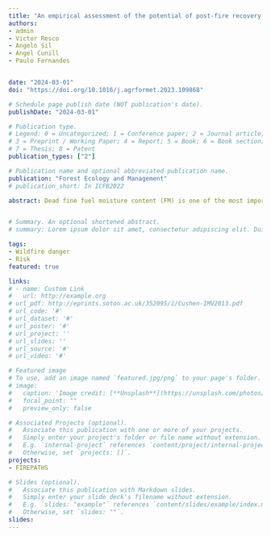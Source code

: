 ```yaml
---
title: "An empirical assessment of the potential of post-fire recovery of tree-forest communities in Mediterranean environments"
authors:
- admin
- Victor Resco
- Angelo Sil
- Angel Cunill
- Paulo Fernandes


date: "2024-03-01"
doi: "https://doi.org/10.1016/j.agrformet.2023.109868"

# Schedule page publish date (NOT publication's date).
publishDate: "2024-03-01"

# Publication type.
# Legend: 0 = Uncategorized; 1 = Conference paper; 2 = Journal article;
# 3 = Preprint / Working Paper; 4 = Report; 5 = Book; 6 = Book section;
# 7 = Thesis; 8 = Patent
publication_types: ["2"]

# Publication name and optional abbreviated publication name.
publication: "Forest Ecology and Management"
# publication_short: In ICFB2022

abstract: Dead fine fuel moisture content (FM) is one of the most important determinants of fire behavior. Fire scientists have attempted to effectively estimate FM for nearly a century, but we are still lacking broad scale evaluations of the different approaches for prediction. Here we tackle this problem by taking advantage or a recently compiled global fire behavior database (BONFIRE) gathering 1603 records of 1h (i.e., below 6 mm diameter or thickness) dead fuel moisture content from measurements before experimental fires. We compared the results of models routinely used by different agencies worldwide, empirical models, semi-mechanistic models and also non-linear and machine learning approaches based on either temperature and relative humidity or vapor pressure deficit (VPD). A semi-mechanistic model based on VPD showed the best performance across all FM ranges and a historical model developed in Australia (MK5) was additionally recommended for low fuel moisture estimations. We also observed significant differences in FM dynamics between vegetation types with FM in grasslands more responsive to changes in atmospheric dryness than woody ecosystems. The addition of computational complexity through machine learning is not recommended since the gain in model fit is small relative to the increase in complexity. Future research efforts should concentrate on predictions at low FM (below 10 percent) as this is the range most significant for fire behavior and where the poorest model performance was observed


# Summary. An optional shortened abstract.
# summary: Lorem ipsum dolor sit amet, consectetur adipiscing elit. Duis posuere tellus ac convallis #placerat. Proin tincidunt magna sed ex sollicitudin condimentum.

tags:
- Wildfire danger
- Risk 
featured: true

links:
# - name: Custom Link
#   url: http://example.org
# url_pdf: http://eprints.soton.ac.uk/352095/1/Cushen-IMV2013.pdf
# url_code: '#'
# url_dataset: '#'
# url_poster: '#'
# url_project: ''
# url_slides: ''
# url_source: '#'
# url_video: '#'

# Featured image
# To use, add an image named `featured.jpg/png` to your page's folder. 
# image:
#   caption: 'Image credit: [**Unsplash**](https://unsplash.com/photos/pLCdAaMFLTE)'
#   focal_point: ""
#   preview_only: false

# Associated Projects (optional).
#   Associate this publication with one or more of your projects.
#   Simply enter your project's folder or file name without extension.
#   E.g. `internal-project` references `content/project/internal-project/index.md`.
#   Otherwise, set `projects: []`.
projects:
- FIREPATHS

# Slides (optional).
#   Associate this publication with Markdown slides.
#   Simply enter your slide deck's filename without extension.
#   E.g. `slides: "example"` references `content/slides/example/index.md`.
#   Otherwise, set `slides: ""`.
slides:
---
```


